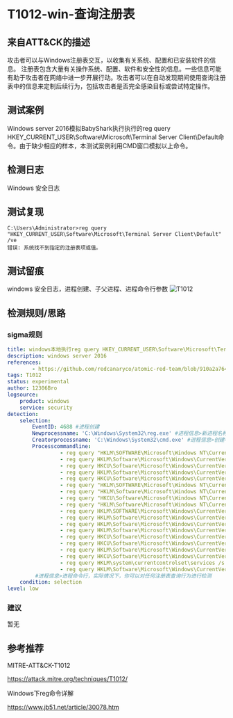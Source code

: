 # T1012-win-查询注册表

## 来自ATT&CK的描述

攻击者可以与Windows注册表交互，以收集有关系统、配置和已安装软件的信息。
注册表包含大量有关操作系统、配置、软件和安全性的信息。一些信息可能有助于攻击者在网络中进一步开展行动。攻击者可以在自动发现期间使用查询注册表中的信息来定制后续行为，包括攻击者是否完全感染目标或尝试特定操作。

## 测试案例

Windows server 2016模拟BabyShark执行执行的reg query HKEY_CURRENT_USER\Software\Microsoft\Terminal Server Client\Default命令。由于缺少相应的样本，本测试案例利用CMD窗口模拟以上命令。

## 检测日志

Windows 安全日志

## 测试复现

```dos
C:\Users\Administrator>reg query "HKEY_CURRENT_USER\Software\Microsoft\Terminal Server Client\Default" /ve
错误: 系统找不到指定的注册表项或值。
```

## 测试留痕

windows 安全日志，进程创建、子父进程、进程命令行参数
![T1012](https://s2.ax1x.com/2019/11/24/MOUytK.png)

## 检测规则/思路

### sigma规则

```yml
title: windows本地执行reg query HKEY_CURRENT_USER\Software\Microsoft\Terminal Server Client\Default
description: windows server 2016
references: 
        - https://github.com/redcanaryco/atomic-red-team/blob/910a2a764a66b0905065d8bdedb04b37049a85db/atomics/T1012/T1012.md
tags: T1012
status: experimental
author: 12306Bro
logsource:
    product: windows
    service: security
detection:
    selection:
        EventID: 4688 #进程创建
        Newprocessname: 'C:\Windows\System32\reg.exe' #进程信息>新进程名称
        Creatorprocessname: 'C:\Windows\System32\cmd.exe' #进程信息>创建者进程名称
        Processcommandline: 
                 - reg query "HKLM\SOFTWARE\Microsoft\Windows NT\CurrentVersion\Windows"
                 - reg query HKLM\Software\Microsoft\Windows\CurrentVersion\RunServicesOnce
                 - reg query HKCU\Software\Microsoft\Windows\CurrentVersion\RunServicesOnce
                 - reg query HKLM\Software\Microsoft\Windows\CurrentVersion\RunServices
                 - reg query HKCU\Software\Microsoft\Windows\CurrentVersion\RunServices
                 - reg query "HKLM\SOFTWARE\Microsoft\Windows NT\CurrentVersion\Winlogon\Notify"
                 - reg query "HKLM\Software\Microsoft\Windows NT\CurrentVersion\Winlogon\Userinit"
                 - reg query "HKCU\Software\Microsoft\Windows NT\CurrentVersion\Winlogon\\Shell"
                 - reg query "HKLM\Software\Microsoft\Windows NT\CurrentVersion\Winlogon\\Shell"
                 - reg query HKLM\SOFTWARE\Microsoft\Windows\CurrentVersion\ShellServiceObjectDelayLoad
                 - reg query HKLM\Software\Microsoft\Windows\CurrentVersion\RunOnce
                 - reg query HKLM\Software\Microsoft\Windows\CurrentVersion\RunOnceEx
                 - reg query HKLM\Software\Microsoft\Windows\CurrentVersion\Run
                 - reg query HKCU\Software\Microsoft\Windows\CurrentVersion\Run
                 - reg query HKCU\Software\Microsoft\Windows\CurrentVersion\RunOnce
                 - reg query HKLM\Software\Microsoft\Windows\CurrentVersion\Policies\Explorer\Run
                 - reg query HKCU\Software\Microsoft\Windows\CurrentVersion\Policies\Explorer\Run
                 - reg query HKLM\system\currentcontrolset\services /s | findstr ImagePath 2>nul | findstr /Ri ".*\.sys$"
                 - reg query HKLM\Software\Microsoft\Windows\CurrentVersion\Run
         #进程信息>进程命令行，实际情况下，你可以对任何注册表查询行为进行检测
    condition: selection
level: low
```

### 建议

暂无

## 参考推荐

MITRE-ATT&CK-T1012

<https://attack.mitre.org/techniques/T1012/>

Windows下reg命令详解

<https://www.jb51.net/article/30078.htm>
